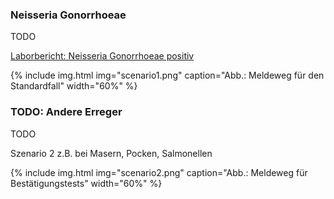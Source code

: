 ### Neisseria Gonorrhoeae

TODO

[Laborbericht: Neisseria Gonorrhoeae positiv](Bundle-1Doc-NeisseriaGonorrhoeae.html)

{% include img.html img="scenario1.png" caption="Abb.: Meldeweg für den Standardfall" width="60%" %}


### TODO: Andere Erreger

TODO

Szenario 2 z.B. bei Masern, Pocken, Salmonellen

{% include img.html img="scenario2.png" caption="Abb.: Meldeweg für Bestätigungstests" width="60%" %}
